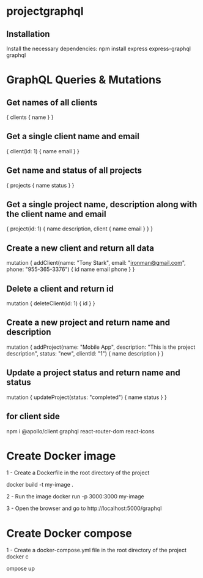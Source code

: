 # projectgraphql
## Installation
Install the necessary dependencies:
npm install express express-graphql graphql


# GraphQL Queries & Mutations
## Get names of all clients
{
  clients {
    name
  }
}


## Get a single client name and email
{
  client(id: 1) {
    name
    email
  }
}


## Get name and status of all projects
{
  projects {
    name
    status
  }
}


## Get a single project name, description along with the client name and email
{
  project(id: 1) {
    name
    description,
    client {
      name
      email
    }
  }
}


## Create a new client and return all data
mutation {
  addClient(name: "Tony Stark", email: "ironman@gmail.com", phone: "955-365-3376") {
    id
    name
    email
    phone
  }
}


## Delete a client and return id
mutation {
  deleteClient(id: 1) {
    id
  }
}


## Create a new project and return name and description
mutation {
  addProject(name: "Mobile App", description: "This is the project description", status: "new", clientId: "1") {
   name
   description
  }
}


## Update a project status and return name and status
mutation {
  updateProject(status: "completed") {
   name
   status
  }
}



## for client side 
npm i @apollo/client graphql react-router-dom react-icons


# Create Docker image

1 - Create a Dockerfile in the root directory of the project
    
docker build -t my-image .

2 - Run the image
docker run -p 3000:3000 my-image

3 - Open the browser and go to http://localhost:5000/graphql

# Create Docker compose
1 - Create a docker-compose.yml file in the root directory of the project
 docker c

ompose up
